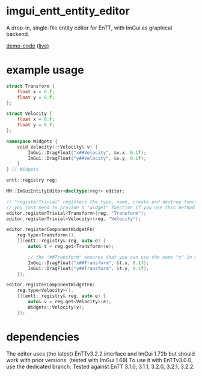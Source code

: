 # imgui_entt_entity_editor
A drop-in, single-file entity editor for EnTT, with ImGui as graphical backend.

[demo-code](https://github.com/Green-Sky/imgui_entt_entity_editor_demo) [(live)](http://scam.rocks/imgui_entt_entity_editor_demo/)

# example usage
```c++
struct Transform {
	float x = 0.f;
	float y = 0.f;
};

struct Velocity {
	float x = 0.f;
	float y = 0.f;
};

namespace Widgets {
	void Velocity(::Velocity& v) {
		ImGui::DragFloat("x##Velocity", &v.x, 0.1f);
		ImGui::DragFloat("y##Velocity", &v.y, 0.1f);
	}
} // Widgets

entt::registry reg;

MM::ImGuiEntityEditor<decltype(reg)> editor;

// "registerTrivial" registers the type, name, create and destroy functions for trivialy costructable(and destroyable) types.
// you just need to provide a "widget" function if you use this method.
editor.registerTrivial<Transform>(reg, "Transform");
editor.registerTrivial<Velocity>(reg, "Velocity");

editor.registerComponentWidgetFn(
	reg.type<Transform>(),
	[](entt::registry& reg, auto e) {
		auto& t = reg.get<Transform>(e);

		// the "##Transform" ensures that you can use the name "x" in multiple lables
		ImGui::DragFloat("x##Transform", &t.x, 0.1f);
		ImGui::DragFloat("y##Transform", &t.y, 0.1f);
	});

editor.registerComponentWidgetFn(
	reg.type<Velocity>(),
	[](entt::registry& reg, auto e) {
		auto& v = reg.get<Velocity>(e);
		Widgets::Velocity(v);
	});

```

# dependencies
The editor uses (the latest) EnTTv3.2.2 interface and ImGui 1.72b but should work with prior versions. (tested with ImGui 1.68)
To use it with EnTTv3.0.0, use the dedicated branch.
Tested against EnTT 3.1.0, 3.1.1, 3.2.0, 3.2.1, 3.2.2.

